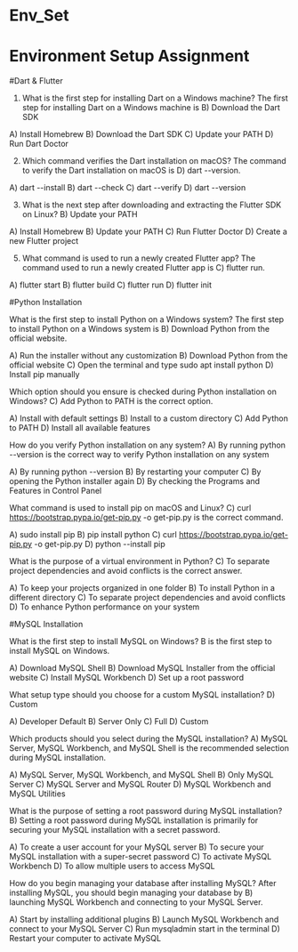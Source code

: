 # Env_Set

# Environment Setup Assignment

#Dart & Flutter

1. What is the first step for installing Dart on a Windows machine?
   The first step for installing Dart on a Windows machine is B) Download the Dart SDK
   
A) Install Homebrew
B) Download the Dart SDK
C) Update your PATH
D) Run Dart Doctor


2. Which command verifies the Dart installation on macOS?
The command to verify the Dart installation on macOS is D) dart --version.

A) dart --install
B) dart --check
C) dart --verify
D) dart --version


3. What is the next step after downloading and extracting the Flutter SDK on Linux?
B) Update your PATH

A) Install Homebrew
B) Update your PATH
C) Run Flutter Doctor
D) Create a new Flutter project


5. What command is used to run a newly created Flutter app?
The command used to run a newly created Flutter app is C) flutter run.

A) flutter start
B) flutter build
C) flutter run
D) flutter init


#Python Installation

What is the first step to install Python on a Windows system?
The first step to install Python on a Windows system is B) Download Python from the official website.

A) Run the installer without any customization
B) Download Python from the official website
C) Open the terminal and type sudo apt install python
D) Install pip manually

Which option should you ensure is checked during Python installation on Windows?
C) Add Python to PATH is the correct option.

A) Install with default settings
B) Install to a custom directory
C) Add Python to PATH
D) Install all available features

How do you verify Python installation on any system?
A) By running python --version is the correct way to verify Python installation on any system

A) By running python --version
B) By restarting your computer
C) By opening the Python installer again
D) By checking the Programs and Features in Control Panel

What command is used to install pip on macOS and Linux?
C) curl https://bootstrap.pypa.io/get-pip.py -o get-pip.py is the correct command.

A) sudo install pip
B) pip install python
C) curl https://bootstrap.pypa.io/get-pip.py -o get-pip.py
D) python --install pip

What is the purpose of a virtual environment in Python?
C) To separate project dependencies and avoid conflicts is the correct answer.

A) To keep your projects organized in one folder
B) To install Python in a different directory
C) To separate project dependencies and avoid conflicts
D) To enhance Python performance on your system

#MySQL Installation

What is the first step to install MySQL on Windows?
B is the first step to install MySQL on Windows.

A) Download MySQL Shell
B) Download MySQL Installer from the official website
C) Install MySQL Workbench
D) Set up a root password

What setup type should you choose for a custom MySQL installation?
D) Custom

A) Developer Default
B) Server Only
C) Full
D) Custom

Which products should you select during the MySQL installation?
A) MySQL Server, MySQL Workbench, and MySQL Shell is the recommended selection during MySQL installation.

A) MySQL Server, MySQL Workbench, and MySQL Shell
B) Only MySQL Server
C) MySQL Server and MySQL Router
D) MySQL Workbench and MySQL Utilities

What is the purpose of setting a root password during MySQL installation?
B) Setting a root password during MySQL installation is primarily for securing your MySQL installation with a secret password. 

A) To create a user account for your MySQL server
B) To secure your MySQL installation with a super-secret password
C) To activate MySQL Workbench
D) To allow multiple users to access MySQL

How do you begin managing your database after installing MySQL?
After installing MySQL, you should begin managing your database by B) launching MySQL Workbench and connecting to your MySQL Server. 

A) Start by installing additional plugins
B) Launch MySQL Workbench and connect to your MySQL Server
C) Run mysqladmin start in the terminal
D) Restart your computer to activate MySQL
